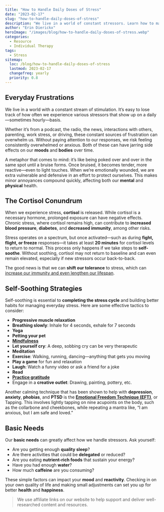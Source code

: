 ```yaml
---
title: "How to Handle Daily Doses of Stress"
date: "2023-02-17"
slug: "how-to-handle-daily-doses-of-stress"
description: "We live in a world of constant stressors. Learn how to manage everyday stress and improve your overall health and well-being."
author: "Erin Dierickx"
heroImage: "/images/blog/how-to-handle-daily-doses-of-stress.webp"
categories:
  - Resource
  - Individual Therapy
tags:
  - Stress
sitemap:
  loc: /blog/how-to-handle-daily-doses-of-stress
  lastmod: 2023-02-17
  changefreq: yearly
  priority: 0.8
---
```


## **Everyday Frustrations**

We live in a world with a constant stream of stimulation. It’s easy to lose track of how often we experience various stressors that show up on a daily—sometimes hourly—basis.

Whether it’s from a podcast, the radio, the news, interactions with others, parenting, work stress, or driving, these constant sources of frustration can overwhelm us. Without paying attention to our responses, we risk feeling consistently overwhelmed or anxious. Both of these can have jarring side effects on our **moods** and **bodies** over time.

A metaphor that comes to mind: it’s like being poked over and over in the same spot until a bruise forms. Once bruised, it becomes tender, more reactive—even to light touches. When we’re emotionally wounded, we are extra vulnerable and defensive in an effort to protect ourselves. This makes minor annoyances compound quickly, affecting both our **mental** and **physical** health.

## **The Cortisol Conundrum**

When we experience stress, **cortisol** is released. While cortisol is a necessary hormone, prolonged exposure can have negative effects. Chronic stress, where cortisol remains high, can contribute to **increased blood pressure**, **diabetes**, and **decreased immunity**, among other risks.

Stress operates on a spectrum, but once activated—such as during **fight, flight, or freeze** responses—it takes at least **20 minutes** for cortisol levels to return to normal. This process only happens if we take steps to **self-soothe**. Without soothing, cortisol may not return to baseline and can even remain elevated, especially if new stressors occur back-to-back.

The good news is that we can **shift our tolerance** to stress, which can [increase our immunity and even lengthen our lifespan](https://amzn.to/3YKtHav).

## **Self-Soothing Strategies**

Self-soothing is essential to **completing the stress cycle** and building better habits for managing everyday stress. Here are some effective tactics to consider:

- **Progressive muscle relaxation**
- **Breathing slowly**: Inhale for 4 seconds, exhale for 7 seconds
- **Yoga**
- **Petting your pet**
- [**Mindfulness**](https://amzn.to/3ItzcVa)
- **Let yourself cry**: A deep, sobbing cry can be very therapeutic
- **Meditation**
- **Exercise**: Walking, running, dancing—anything that gets you moving
- **Play a game** for fun and relaxation
- **Laugh**: Watch a funny video or ask a friend for a joke
- **Read**
- [**Practice gratitude**](https://amzn.to/3jZamDy)
- Engage in a **creative outlet**: Drawing, painting, pottery, etc.

Another calming technique that has been shown to help with **depression**, **anxiety**, **phobias**, and **PTSD** is the [**Emotional Freedom Technique (EFT)**](https://amzn.to/3YxAi7X), or Tapping. This involves lightly tapping on nine acupoints on the body, such as the collarbone and cheekbones, while repeating a mantra like, “I am anxious, but I am safe and loved.”

## **Basic Needs**

Our **basic needs** can greatly affect how we handle stressors. Ask yourself:

- Are you getting enough **quality sleep**?
- Are there activities that could be **delegated** or reduced?
- Are you eating **nutrient-rich foods** that sustain your energy?
- Have you had enough **water**?
- How much **caffeine** are you consuming?

These simple factors can impact your **mood** and **reactivity**. Checking in on your own quality of life and making small adjustments can set you up for better **health** and **happiness**.

> We use affiliate links on our website to help support and deliver well-researched content and resources.
